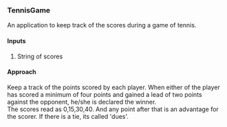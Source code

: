 <h3>TennisGame</h3>
<p>An application to keep track of the scores during a game of tennis.</p>

<h4>Inputs</h4>
<ol>
<li>String of scores</li>
</ol>

<h4>Approach</h4>
Keep a track of the points scored by each player. When either of the player has scored a minimum of four points and gained a lead of two points against the opponent, he/she is declared the winner.
<br>
The scores read as 0,15,30,40. And any point after that is an advantage for the scorer. If there is a tie, its called 'dues'.
